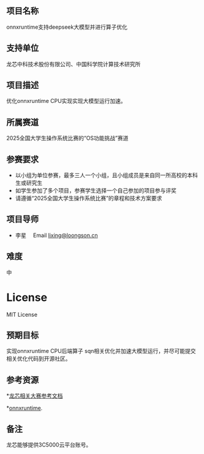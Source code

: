 ## 项目名称

onnxruntime支持deepseek大模型并进行算子优化


## 支持单位

龙芯中科技术股份有限公司、中国科学院计算技术研究所

## 项目描述

优化onnxruntime CPU实现实现大模型运行加速。

## 所属赛道

2025全国大学生操作系统比赛的“OS功能挑战”赛道

## 参赛要求

* 以小组为单位参赛，最多三人一个小组，且小组成员是来自同一所高校的本科生或研究生
* 如学生参加了多个项目，参赛学生选择一个自己参加的项目参与评奖
* 请遵循“2025全国大学生操作系统比赛”的章程和技术方案要求

## 项目导师

* 李星　 Email lixing@loongson.cn

## 难度

中

# License

MIT License

## 预期目标

实现onnxruntime CPU后端算子 sqn相关优化并加速大模型运行，并尽可能提交相关优化代码到开源社区。


## 参考资源

*[龙芯相关大赛参考文档](https://github.com/LoongsonLab/oscomp-documents)

*[onnxruntime](https://github.com/microsoft/onnxruntime.git).

## 备注

龙芯能够提供3C5000云平台账号。

